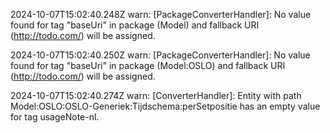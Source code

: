 2024-10-07T15:02:40.248Z warn: [PackageConverterHandler]: No value found for tag "baseUri" in package (Model) and fallback URI (http://todo.com/) will be assigned.

2024-10-07T15:02:40.250Z warn: [PackageConverterHandler]: No value found for tag "baseUri" in package (Model:OSLO) and fallback URI (http://todo.com/) will be assigned.

2024-10-07T15:02:40.274Z warn: [ConverterHandler]: Entity with path Model:OSLO:OSLO-Generiek:Tijdschema:perSetpositie has an empty value for tag usageNote-nl.


